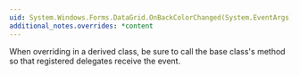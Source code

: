 ```yaml
---
uid: System.Windows.Forms.DataGrid.OnBackColorChanged(System.EventArgs)
additional_notes.overrides: *content
---
```


<p>When overriding <xref href="System.Windows.Forms.DataGrid.OnBackColorChanged(System.EventArgs)"></xref> in a derived class, be sure to call the base class's <xref href="System.Windows.Forms.DataGrid.OnBackColorChanged(System.EventArgs)"></xref> method so that registered delegates receive the event.</p>


